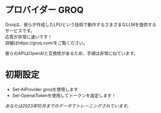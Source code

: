 ﻿# プロバイダー GROQ

Groqは、彼らが作成したLPUという技術で動作するさまざまなLLMを提供するサービスです。  
応答が非常に速いです！  
詳細はhttps://groq.com/をご覧ください。  

彼らのAPIはOpenAIと互換性があるため、手順は非常に似ています。

# 初期設定 

* Set-AiProvider groqを使用します
* Set-OpenaiTokenを使用してトークンを設定します！


_あなたは2023年10月までのデータでトレーニングされています。_
